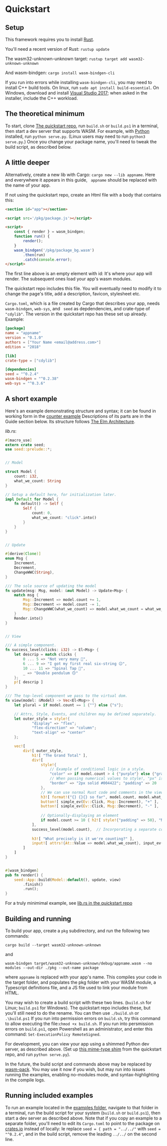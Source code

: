 # Quickstart

## Setup
This framework requires you to install [Rust](https://www.rust-lang.org/tools/install).

You'll need a recent version of Rust: `rustup update`

The wasm32-unknown-unknown target: `rustup target add wasm32-unknown-unknown`

And wasm-bindgen: `cargo install wasm-bindgen-cli`

If you run into errors while installing `wasm-bindgen-cli`, you may need to install C++
build tools. On linux, run `sudo apt install build-essential`. On Windows, download and install
[Visual Studio 2017](https://visualstudio.microsoft.com/downloads/); when asked in the installer,
include the C++ workload.

## The theoretical minimum
To start, clone [The quickstart repo](https://github.com/David-OConnor/seed-quickstart),
run `build.sh` or `build.ps1` in a terminal, then start a dev server that supports WASM.
For example, with [Python](https://www.python.org/downloads/) installed, run `python serve.py`.
(Linux users may need to run `python3 serve.py`.)
Once you change your package name, you'll need to tweak the build script, as described below.


## A little deeper
Alternatively, create a new lib with Cargo: `cargo new --lib appname`. Here and everywhere it appears in this guide, `
appname` should be replaced with the name of your app.

If not using the quickstart repo, create an Html file with a body that contains this:
```html
<section id="app"></section>

<script src='/pkg/package.js'></script>

<script>
    const { render } = wasm_bindgen;
    function run() {
        render();
    }
    wasm_bindgen('/pkg/package_bg.wasm')
        .then(run)
        .catch(console.error);
</script>
```
The first line above is an empty element with id: It's where your app will render.
The subsequent ones load your app's wasm modules.

The quickstart repo includes this file. You will eventually need to modify it to 
change the page's title, add a description, favicon, stylesheet etc.

`Cargo.toml`, which is a file created by Cargo that describes your app, needs `wasm-bindgen`, `web-sys`, and `
seed` as depdendencies,
 and crate-type
of `"cdylib"`. The version in the quickstart repo has these set up already. Example:

```toml
[package]
name = "appname"
version = "0.1.0"
authors = ["Your Name <email@address.com>"]
edition = "2018"

[lib]
crate-type = ["cdylib"]

[dependencies]
seed = "^0.2.4"
wasm-bindgen = "^0.2.38"
web-sys = "^0.3.6"
```

## A short example
Here's an example demonstrating structure and syntax; it can be found in working form
in the [counter example](https://github.com/David-OConnor/seed/tree/master/examples/counter) 
Descriptions of its parts are in the
Guide section below. Its structure follows [The Elm Architecture](https://guide.elm-lang.org/architecture/).

*lib.rs*:
```rust
#[macro_use]
extern crate seed;
use seed::prelude::*;


// Model

struct Model {
    count: i32,
    what_we_count: String
}

// Setup a default here, for initialization later.
impl Default for Model {
    fn default() -> Self {
        Self {
            count: 0,
            what_we_count: "click".into()
        }
    }
}


// Update

#[derive(Clone)]
enum Msg {
    Increment,
    Decrement,
    ChangeWWC(String),
}

/// The sole source of updating the model
fn update(msg: Msg, model: &mut Model) -> Update<Msg> {
    match msg {
        Msg::Increment => model.count += 1,
        Msg::Decrement => model.count -= 1,
        Msg::ChangeWWC(what_we_count) => model.what_we_count = what_we_count,
    }
    Render.into()
}


// View

/// A simple component.
fn success_level(clicks: i32) -> El<Msg> {
    let descrip = match clicks {
        0 ... 5 => "Not very many 🙁",
        6 ... 9 => "I got my first real six-string 😐",
        10 ... 11 => "Spinal Tap 🙂",
        _ => "Double pendulum 🙃"
    };
    p![ descrip ]
}

/// The top-level component we pass to the virtual dom.
fn view(model: &Model) -> Vec<El<Msg>> {
    let plural = if model.count == 1 {""} else {"s"};

    // Attrs, Style, Events, and children may be defined separately.
    let outer_style = style!{
            "display" => "flex";
            "flex-direction" => "column";
            "text-align" => "center"
    };

    vec![
        div![ outer_style,
            h1![ "The Grand Total" ],
            div![
                style!{
                    // Example of conditional logic in a style.
                    "color" => if model.count > 4 {"purple"} else {"gray"};
                    // When passing numerical values to style!, "px" is implied.
                    "border" => "2px solid #004422"; "padding" => 20
                },
                // We can use normal Rust code and comments in the view.
                h3![ format!("{} {}{} so far", model.count, model.what_we_count, plural) ],
                button![ simple_ev(Ev::Click, Msg::Increment), "+" ],
                button![ simple_ev(Ev::Click, Msg::Decrement), "-" ],
    
                // Optionally-displaying an element
                if model.count >= 10 { h2![ style!{"padding" => 50}, "Nice!" ] } else { seed::empty() }
            ],
            success_level(model.count),  // Incorporating a separate component
    
            h3![ "What precisely is it we're counting?" ],
            input![ attrs!{At::Value => model.what_we_count}, input_ev(Ev::Input, Msg::ChangeWWC) ]
        ]
    ]
}


#[wasm_bindgen]
pub fn render() {
    seed::App::build(Model::default(), update, view)
        .finish()
        .run();
}
```
For a truly minimimal example, see [lib.rs in the quickstart repo](https://github.com/David-OConnor/seed-quickstart/blob/master/src/lib.rs)

## Building and running
To build your app, create a `pkg` subdirectory, and run the following two commands:
```
cargo build --target wasm32-unknown-unknown
```
and 
```
wasm-bindgen target/wasm32-unknown-unknown/debug/appname.wasm --no modules --out-dir ./pkg --out-name package
```
where `appname` is replaced with your app's name. This compiles your code in the target
folder, and populates the pkg folder with your WASM module, a Typescript definitions file,
and a JS file used to link your module from HTML.

You may wish to create a build script with these two lines. (`build.sh` for Linux; `build.ps1` for Windows).
The quickstart repo includes these, but you'll still need to do the rename. You can then use
`./build.sh` or `.\build.ps1` If you run into permission errors on `build.sh`, try this command
to allow executing the file:`chmod +x build.sh`. If you run into persmission errors on `build.ps1`,
open Powershell as an administrator, and enter this command: `Set-ExecutionPolicy RemoteSigned`.

For development, you can view your app using a shimmed Python dev server, as described above.
(Set up [this mime-type shim](https://github.com/David-OConnor/seed-quickstart/blob/master/serve.py)
from the quickstart repo, and run `python serve.py`).

In the future, the build script and commands above may be replaced by [wasm-pack](https://github.com/rustwasm/wasm-pack).
You may use it now if you wish, but may run into issues running the examples, enabling no-modules mode,
and syntax-highlighting in the compile logs.

## Running included examples
To run an example located in the [examples folder](https://github.com/David-OConnor/seed/tree/master/examples),
navigate to that folder in a terminal, 
run the build script for your system (`build.sh` or `build.ps1`), then start a dev server
 as described above. Note that if you copy an example to a separate folder, you'll need
to edit its `Cargo.toml` to point to the package on [crates.io](https://crates.io) instead of locally: Ie replace
`seed = { path = "../../"` with `seed = "^0.2.4"`, and in the build script, remove the leading `../../` on the second
line.
